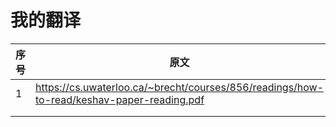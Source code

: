 # 我的翻译

| 序号 | 原文                                                         | 译文 |
| ---- | ------------------------------------------------------------ | ---- |
| 1    | https://cs.uwaterloo.ca/~brecht/courses/856/readings/how-to-read/keshav-paper-reading.pdf | https://github.com/lxxgfeis/myTranslation/blob/main/how-to-read-a-paper.pdf     |
|      |                                                              |      |
|      |                                                              |      |


